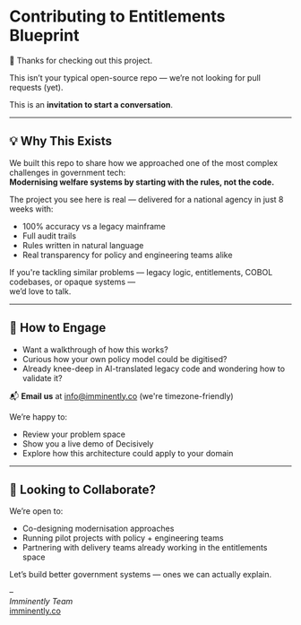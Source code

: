 # Contributing to Entitlements Blueprint

👋 Thanks for checking out this project. 

This isn’t your typical open-source repo — we’re not looking for pull requests (yet).  

This is an **invitation to start a conversation**.

---

## 💡 Why This Exists

We built this repo to share how we approached one of the most complex challenges in government tech:  
**Modernising welfare systems by starting with the rules, not the code.**

The project you see here is real — delivered for a national agency in just 8 weeks with:
- 100% accuracy vs a legacy mainframe
- Full audit trails
- Rules written in natural language
- Real transparency for policy and engineering teams alike

If you're tackling similar problems — legacy logic, entitlements, COBOL codebases, or opaque systems —  
we’d love to talk.

---

## 🤝 How to Engage

- Want a walkthrough of how this works?
- Curious how your own policy model could be digitised?
- Already knee-deep in AI-translated legacy code and wondering how to validate it?

📬 **Email us** at [info@imminently.co](mailto:info@imminently.co) (we're timezone-friendly)

We’re happy to:
- Review your problem space
- Show you a live demo of Decisively
- Explore how this architecture could apply to your domain

---

## 🚧 Looking to Collaborate?

We’re open to:
- Co-designing modernisation approaches
- Running pilot projects with policy + engineering teams
- Partnering with delivery teams already working in the entitlements space

Let’s build better government systems — ones we can actually explain.

–  
*Imminently Team*  
[imminently.co](https://imminently.co)